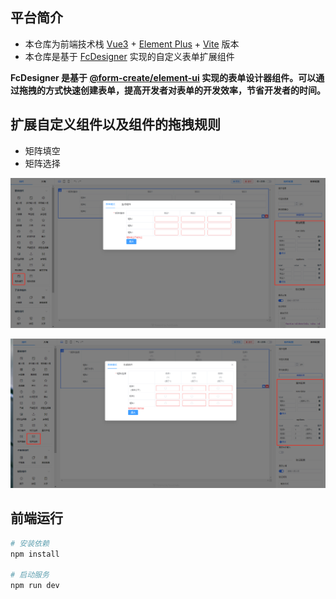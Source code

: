 ## 平台简介
- 本仓库为前端技术栈 [Vue3](https://v3.cn.vuejs.org) + [Element Plus](https://element-plus.org/zh-CN) + [Vite](https://cn.vitejs.dev) 版本
- 本仓库是基于 [FcDesigner](https://github.com/xaboy/form-create-designer) 实现的自定义表单扩展组件

**FcDesigner 是基于 [@form-create/element-ui](https://github.com/xaboy/form-create) 实现的表单设计器组件。可以通过拖拽的方式快速创建表单，提高开发者对表单的开发效率，节省开发者的时间。**

## 扩展自定义组件以及组件的拖拽规则
- 矩阵填空
- 矩阵选择

![image](public/matrixInput.jpg)

![image](public/matrixSelect.jpg)

## 前端运行

```bash
# 安装依赖
npm install

# 启动服务
npm run dev
```
